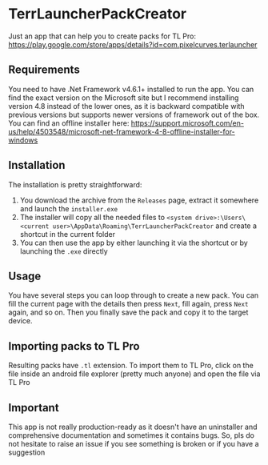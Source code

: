 # TerrLauncherPackCreator

Just an app that can help you to create packs for TL Pro: https://play.google.com/store/apps/details?id=com.pixelcurves.terlauncher

## Requirements

You need to have .Net Framework v4.6.1+ installed to run the app. You can find the exact version on the Microsoft site but I recommend installing version 4.8 instead of the lower ones, as it is backward compatible with previous versions but supports newer versions of framework out of the box. You can find an offline installer here: https://support.microsoft.com/en-us/help/4503548/microsoft-net-framework-4-8-offline-installer-for-windows

## Installation

The installation is pretty straightforward:
1. You download the archive from the `Releases` page, extract it somewhere and launch the `installer.exe`
2. The installer will copy all the needed files to `<system drive>:\Users\<current user>\AppData\Roaming\TerrLauncherPackCreator` and create a shortcut in the current folder
3. You can then use the app by either launching it via the shortcut or by launching the `.exe` directly

## Usage

You have several steps you can loop through to create a new pack. You can fill the current page with the details then press `Next`, fill again, press `Next` again, and so on.
Then you finally save the pack and copy it to the target device.

## Importing packs to TL Pro

Resulting packs have `.tl` extension. To import them to TL Pro, click on the file inside an android file explorer (pretty much anyone) and open the file via TL Pro

## Important

This app is not really production-ready as it doesn't have an uninstaller and comprehensive documentation and sometimes it contains bugs. So, pls do not hesitate to raise an issue if you see something is broken or if you have a suggestion
